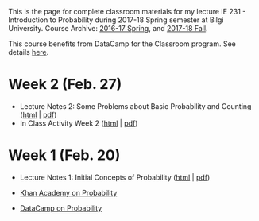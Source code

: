 This is the page for complete classroom materials for my lecture IE 231 - Introduction to Probability during 2017-18 Spring semester at Bilgi University. Course Archive: [2016-17 Spring](https://berkorbay.github.io/bilgi-ie231/S16/), and [2017-18 Fall](https://berkorbay.github.io/bilgi-ie231/F17/).

This course benefits from DataCamp for the Classroom program. See details [here](https://www.datacamp.com/groups/education).

# Week 2 (Feb. 27)

+ Lecture Notes 2: Some Problems about Basic Probability and Counting ([html](files/Lecture_02.html) \| [pdf](files/Lecture_02.pdf))
+ In Class Activity Week 2 ([html](files/In_Class_Activity_w2.html) \| [pdf](files/In_Class_Activity_w2.pdf))

# Week 1 (Feb. 20)

+ Lecture Notes 1: Initial Concepts of Probability ([html](files/Lecture_01.html) \| [pdf](files/Lecture_01.pdf))

+ [Khan Academy on Probability](https://www.khanacademy.org/math/statistics-probability/probability/probability-geometry)

+ [DataCamp on Probability](https://www.datacamp.com/courses/foundations-of-probability-in-r)
